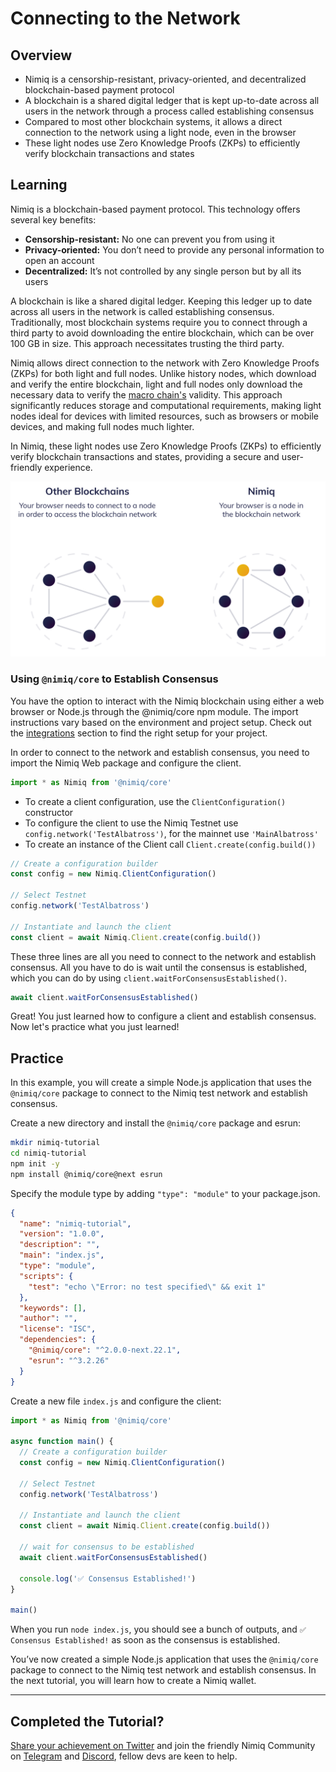 # Connecting to the Network

## Overview

- Nimiq is a censorship-resistant, privacy-oriented, and decentralized blockchain-based payment protocol
- A blockchain is a shared digital ledger that is kept up-to-date across all users in the network through a process called establishing consensus
- Compared to most other blockchain systems, it allows a direct connection to the network using a light node, even in the browser
- These light nodes use Zero Knowledge Proofs (ZKPs) to efficiently verify blockchain transactions and states

## Learning

Nimiq is a blockchain-based payment protocol. This technology offers several key benefits:

- **Censorship-resistant:** No one can prevent you from using it
- **Privacy-oriented:** You don’t need to provide any personal information to open an account
- **Decentralized:** It’s not controlled by any single person but by all its users

A blockchain is like a shared digital ledger. Keeping this ledger up to date across all users in the network is called establishing consensus. Traditionally, most blockchain systems require you to connect through a third party to avoid downloading the entire blockchain, which can be over 100 GB in size. This approach necessitates trusting the third party.

Nimiq allows direct connection to the network with Zero Knowledge Proofs (ZKPs) for both light and full nodes. Unlike history nodes, which download and verify the entire blockchain, light and full nodes only download the necessary data to verify the [macro chain's](/learn/protocol/ZKP-and-recursive-SNARKs.md) validity. This approach significantly reduces storage and computational requirements, making light nodes ideal for devices with limited resources, such as browsers or mobile devices, and making full nodes much lighter.

In Nimiq, these light nodes use Zero Knowledge Proofs (ZKPs) to efficiently verify blockchain transactions and states, providing a secure and user-friendly experience.

<div dark:bg-gray-300 bg-gray-100 p-16 my-48 rounded-6>
    <img class="object-contain max-h-[max(80vh,220px)]" src="/assets/images/tutorials/nimiq-network.svg" alt="Illustration of the nimiq network compared to most other blockchains" />
</div>

### Using `@nimiq/core` to Establish Consensus

You have the option to interact with the Nimiq blockchain using either a web browser or Node.js through the @nimiq/core npm module. The import instructions vary based on the environment and project setup. Check out the [integrations](/developers/build/web-client/integrations) section to find the right setup for your project.

In order to connect to the network and establish consensus, you need to import the Nimiq Web package and configure the client.

```js
import * as Nimiq from '@nimiq/core'
```

- To create a client configuration, use the `ClientConfiguration()` constructor
- To configure the client to use the Nimiq Testnet use `config.network('TestAlbatross')`, for the mainnet use `'MainAlbatross'`
- To create an instance of the Client call `Client.create(config.build())`

```js
// Create a configuration builder
const config = new Nimiq.ClientConfiguration()

// Select Testnet
config.network('TestAlbatross')

// Instantiate and launch the client
const client = await Nimiq.Client.create(config.build())
```

These three lines are all you need to connect to the network and establish consensus. All you have to do is wait until the consensus is established, which you can do by using `client.waitForConsensusEstablished()`.

```js
await client.waitForConsensusEstablished()
```

Great! You just learned how to configure a client and establish consensus. Now let's practice what you just learned!

## Practice

In this example, you will create a simple Node.js application that uses the `@nimiq/core` package to connect to the Nimiq test network and establish consensus.

Create a new directory and install the `@nimiq/core` package and esrun:

```bash
mkdir nimiq-tutorial
cd nimiq-tutorial
npm init -y
npm install @nimiq/core@next esrun
```

Specify the module type by adding `"type": "module"` to your package.json.

```json
{
  "name": "nimiq-tutorial",
  "version": "1.0.0",
  "description": "",
  "main": "index.js",
  "type": "module",
  "scripts": {
    "test": "echo \"Error: no test specified\" && exit 1"
  },
  "keywords": [],
  "author": "",
  "license": "ISC",
  "dependencies": {
    "@nimiq/core": "^2.0.0-next.22.1",
    "esrun": "^3.2.26"
  }
}
```

Create a new file `index.js` and configure the client:

```js
import * as Nimiq from '@nimiq/core'

async function main() {
  // Create a configuration builder
  const config = new Nimiq.ClientConfiguration()

  // Select Testnet
  config.network('TestAlbatross')

  // Instantiate and launch the client
  const client = await Nimiq.Client.create(config.build())

  // wait for consensus to be established
  await client.waitForConsensusEstablished()

  console.log('✅ Consensus Established!')
}

main()
```

When you run `node index.js`, you should see a bunch of outputs, and `✅ Consensus Established!` as soon as the consensus is established.

You’ve now created a simple Node.js application that uses the `@nimiq/core` package to connect to the Nimiq test network and establish consensus. In the next tutorial, you will learn how to create a Nimiq wallet.

---

## Completed the Tutorial?

[Share your achievement on Twitter](https://twitter.com/intent/tweet?text=I%20just%20learned%20how%20to%20establish%20consensus%20using%20the%20%40nimiq%20web%20client%21%20Check%20it%20out%20here%3A%20https%3A%2F%2Fwww.nimiq.com%2Fdevelopers%2Fbuild%2Fweb-client%2Ftutorials%2Fconnecting-to-the-network) and join the friendly Nimiq Community on [Telegram](https://t.me/joinchat/AAAAAEJW-ozFwo7Er9jpHw) and [Discord](https://discord.gg/cMHemg8), fellow devs are keen to help.
